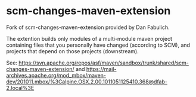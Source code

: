 scm-changes-maven-extension
===========================

Fork of scm-changes-maven-extension provided by Dan Fabulich.

The extention builds only modules of a multi-module maven project containing files that you personally have changed (according to SCM), and projects that depend on those projects (downstream).

See: https://svn.apache.org/repos/asf/maven/sandbox/trunk/shared/scm-changes-maven-extension/
and https://mail-archives.apache.org/mod_mbox/maven-dev/201011.mbox/%3Calpine.OSX.2.00.1011051125410.368@dfab-2.local%3E
